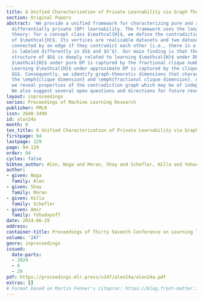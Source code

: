 ```yaml
---
title: A Unified Characterization of Private Learnability via Graph Theory
section: Original Papers
abstract: 'We provide a unified framework for characterizing pure and approximate
  differentially private (DP) learnability. The framework uses the language of graph
  theory: for a concept class $\mathcal{H}$, we define the contradiction graph $G$
  of $\mathcal{H}$. Its vertices are realizable datasets and two datasets $S,S’$ are
  connected by an edge if they contradict each other (i.e., there is a point $x$ that
  is labeled differently in $S$ and $S’$). Our main finding is that the combinatorial
  structure of $G$ is deeply related to learning $\mathcal{H}$ under DP. Learning
  $\mathcal{H}$ under pure DP is captured by the fractional clique number of $G$.
  Learning $\mathcal{H}$ under approximate DP is captured by the clique number of
  $G$. Consequently, we identify graph-theoretic dimensions that characterize DP learnability:
  the \emph{clique dimension} and \emph{fractional clique dimension}. Along the way,
  we reveal properties of the contradiction graph which may be of independent interest.
  We also suggest several open questions and directions for future research.'
layout: inproceedings
series: Proceedings of Machine Learning Research
publisher: PMLR
issn: 2640-3498
id: alon24a
month: 0
tex_title: A Unified Characterization of Private Learnability via Graph Theory
firstpage: 94
lastpage: 129
page: 94-129
order: 94
cycles: false
bibtex_author: Alon, Noga and Moran, Shay and Schefler, Hilla and Yehudayoff, Amir
author:
- given: Noga
  family: Alon
- given: Shay
  family: Moran
- given: Hilla
  family: Schefler
- given: Amir
  family: Yehudayoff
date: 2024-06-29
address:
container-title: Proceedings of Thirty Seventh Conference on Learning Theory
volume: '247'
genre: inproceedings
issued:
  date-parts:
  - 2024
  - 6
  - 29
pdf: https://proceedings.mlr.press/v247/alon24a/alon24a.pdf
extras: []
# Format based on Martin Fenner's citeproc: https://blog.front-matter.io/posts/citeproc-yaml-for-bibliographies/
---
```

